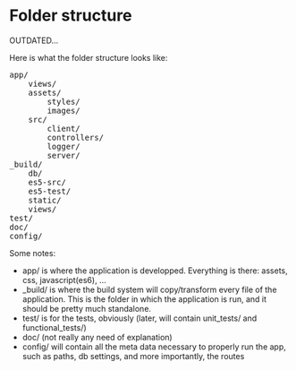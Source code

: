 Folder structure
============================

OUTDATED...

Here is what the folder structure looks like:

<pre>
app/
	views/
	assets/
		styles/
		images/
	src/
		client/
		controllers/
		logger/
		server/
_build/
	db/
	es5-src/
	es5-test/
	static/
	views/
test/
doc/
config/
</pre>

Some notes:

* app/ is where the application is developped.  Everything is there: assets, css, javascript(es6), ...
* _build/ is where the build system will copy/transform every file of the application.  This is the folder in which the application is run, and it should be pretty much standalone.
* test/ is for the tests, obviously (later, will contain unit_tests/ and functional_tests/)
* doc/ (not really any need of explanation)
* config/ will contain all the meta data necessary to properly run the app, such as paths, db settings, and more importantly, the routes
